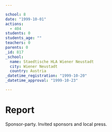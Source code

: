 ```yaml
---

school: 8
date: "1999-10-01"
actions:
  - 404
students: 0
students_age: ""
teachers: 0
parents: 0
_id: 817
_school:
  name: Staedtische HLA Wiener Neustadt
  city: Wiener Neustadt
  country: Austria
_datetime_registration: "1999-10-20"
_datetime_approval: "1999-10-23"

---
```


# Report

Sponsor-party. Invited sponsors and local press.
